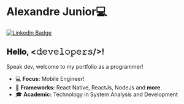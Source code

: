 # Alexandre Junior💻
[![Linkedin Badge](https://img.shields.io/badge/-LinkedIn-blue?style=flat-square&logo=Linkedin&logoColor=white&link=https://www.linkedin.com/in/felps03)](https://www.linkedin.com/in/alexandre-junior-236894190/)

## 𝐇𝐞𝐥𝐥𝐨, <𝚍𝚎𝚟𝚎𝚕𝚘𝚙𝚎𝚛𝚜/>! 

Speak dev, welcome to my portfolio as a programmer! 

- 💻 **Focus:** Mobile Engineer!
- 🔧 **Frameworks:** React Native, ReactJs, NodeJs and **more**.
- 🎓 **Academic:** Technology in System Analysis and Development

